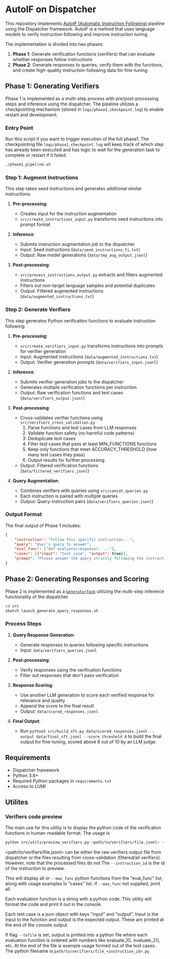 # AutoIF on Dispatcher

This repository implements [AutoIF (Automatic Instruction Following)](https://arxiv.org/abs/2402.04635) pipeline using the Dispatcher framework. AutoIF is a method that uses language models to verify instruction following and improve instruction tuning.

The implementation is divided into two phases:
1. **Phase 1**: Generate verification functions (verifiers) that can evaluate whether responses follow instructions
2. **Phase 2**: Generate responses to queries, verify them with the functions, and create high-quality instruction-following data for fine-tuning

## Phase 1: Generating Verifiers

Phase 1 is implemented as a multi-step process with pre/post-processing steps and inference using the dispatcher. The pipeline utilizes a checkpointing mechanism (stored in `logs/phase1_checkpoint.log`) to enable restart and development.

### Entry Point

Run this script if you want to trigger execution of the full phase1. The checkpointing file `logs/phase1_checkpoint.log` will keep track of which step has already been executed and has logic to wait for the generation task to complete or restart if it failed.

```bash
./phase1_pipeline.sh
```

### Step 1: Augment Instructions

This step takes seed instructions and generates additional similar instructions:

1. **Pre-processing**: 
   - Creates input for the instruction augmentation
   - `src/create_instructions_input.py` transforms seed instructions into prompt format

2. **Inference**: 
   - Submits instruction augmentation job to the dispatcher
   - Input: Seed instructions (`data/seed_instructions_fi.txt`)
   - Output: Raw model generations (`data/tmp_aug_output.jsonl`)

3. **Post-processing**: 
   - `src/process_instructions_output.py` extracts and filters augmented instructions
   - Filters out non-target language samples and potential duplicates
   - Output: Filtered augmented instructions (`data/augmented_instructions.txt`)

### Step 2: Generate Verifiers

This step generates Python verification functions to evaluate instruction following:

1. **Pre-processing**:
   - `src/create_verifiers_input.py` transforms instructions into prompts for verifier generation
   - Input: Augmented instructions (`data/augmented_instructions.txt`)
   - Output: Verifier generation prompts (`data/verifiers_input.jsonl`)

2. **Inference**:
   - Submits verifier generation jobs to the dispatcher
   - Generates multiple verification functions per instruction
   - Output: Raw verification functions and test cases (`data/verifiers_output.jsonl`)

3. **Post-processing**:
   - Cross-validates verifier functions using `src/verifiers_cross_validation.py`
      1. Parse functions and test cases from LLM responses
      2. Validate function safety (no harmful code patterns)
      3. Deduplicate test cases
      4. Filter test cases that pass at least MIN_FUNCTIONS functions
      5. Keep only functions that meet ACCURACY_THRESHOLD (how many test cases they pass)
      6. Output results for further processing
   - Output: Filtered verification functions (`data/filtered_verifiers.jsonl`)

4. **Query Augmentation**:
   - Combines verifiers with queries using `src/concat_queries.py`
   - Each instruction is paired with multiple queries
   - Output: Query-instruction pairs (`data/verifiers_queries.jsonl`)

### Output Format

The final output of Phase 1 includes:
```json
{
    "instruction": "Follow this specific instruction...",
    "query": "User's query to answer",
    "eval_func": ["def evaluate(response): ..."],
    "cases": [{"input": "test case", "output": true}],
    "prompt": "Please answer the query strictly following the instruction..."
}
```

## Phase 2: Generating Responses and Scoring

Phase 2 is implemented as a [`GeneratorTask`](src/autoif_generator_task.py) utilizing the multi-step inference functionality of the dispatcher.

```sh
cd src
sbatch launch_generate_query_responses.sh
```

### Process Steps

1. **Query Response Generation**:
   - Generate responses to queries following specific instructions
   - Input: `data/verifiers_queries.jsonl`

2. **Post-processing**:
   - Verify responses using the verification functions
   - Filter out responses that don't pass verification

3. **Response Scoring**:
   - Use another LLM generation to score each verified response for relevance and quality
   - Append the score to the final result
   - Output: `data/scored_responses.jsonl`

4. **Final Output**:
   - Run `python3 src/build_sft.py data/scored_responses.jsonl --output data/final_sft.jsonl --score_threshold 8` to build the final output for fine-tuning, scored above 8 out of 10 by an LLM judge.

## Requirements

- Dispatcher framework
- Python 3.8+
- Required Python packages in `requirements.txt`
- Access to LUMI


## Utilites

### Verifiers code preview 

The main use for this utility is to display the python code of the verification functions in human-readable format. The usage is

```sh
python src/utils/preview_verifiers.py <path/to/verifiers/file.jsonl> --instruction_id <id> [ --max_func <max_func> ] [ --tofile ]
```

<path/to/verifiers/file.jsonl> can be either the raw verifiers output file from dispatcher or the files resulting from cross-validation (filtered/all verifiers). However, note that the processed files do not  The `--instruction_id` is the id of the instruction to preview.

This will display all or `--max_func` python functions from the "eval_func" list, along with usage examples in "cases" list. If `--max_func` not supplied, print all.

Each evaluation function is a string with a python code. This utility will format the code and print it out in the console. 

Each test case is a json object with keys "input" and "output". Input is the input to the function and output is the expected output. These are printed at the end of the console output.

If flag `--tofile` is set, output is printed into a python file where each evaluation function is ordered with numbers like evaluate_1(), evaluate_2(), etc. At the end of the file is example usage formed out of the test cases. The python filename is `path/to/verifiers/file_<instruction_id>.py`
